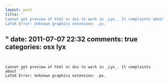 ```yaml
---
layout: post
title: "
Cannot get preview of html or dvi to work in _Lyx_. It complaints about ```
LaTeX Error: Unknown graphics extension: .ps.
```
"
date: 2011-07-07 22:32
comments: true
categories: osx lyx
---
```


Cannot get preview of html or dvi to work in _Lyx_. It complaints about ```
LaTeX Error: Unknown graphics extension: .ps.
```

